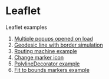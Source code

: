 # Leaflet
Leaflet examples

1. <a href="https://github.com/fperich/Leaflet/tree/master/examples/Leaflet-01">Multiple popups opened on load</a>
2. <a href="https://github.com/fperich/Leaflet/tree/master/examples/Leaflet-02">Geodesic line with border simulation</a>
3. <a href="https://github.com/fperich/Leaflet/tree/master/examples/Leaflet-03">Routing machine example</a>
4. <a href="https://github.com/fperich/Leaflet/tree/master/examples/Leaflet-04">Change marker icon</a>
5. <a href="https://github.com/fperich/Leaflet/tree/master/examples/Leaflet-05">PolylineDecorator example</a>
6. <a href="https://github.com/fperich/Leaflet/tree/master/examples/Leaflet-06">Fit to bounds markers example</a>
